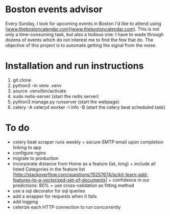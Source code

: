 # Boston events advisor

Every Sunday, I look for upcoming events in Boston I'd like to attend using [www.thebostoncalendar.com](www.thebostoncalendar.com). This is not only a time-consuming task, but also a tedious one: I have to wade through dozens of events which do not interest me to find the few that do. The objective of this project is to automate getting the signal from the noise.

# Installation and run instructions

1. git clone <repo>
2. python3 -m venv .venv
3. source .venv/bin/activate
4. sudo redis-server (start the redis server)
4. python3 manage.py runserver (start the webpage)
5. celery -A celeryd worker -l info -B (start the celery beat scheduled task)

# To do

* celery beat scraper runs weekly + secure SMTP email upon completion linking to app
* configure nginx
* migrate to production
* incorporate distance from Home as a feature (lat, long) + include all listed Categories in the feature list [http://stackoverflow.com/questions/15257674/scikit-learn-add-features-to-a-vectorized-set-of-documents] + confidence in our predictions: 80% + use cross-validation as fitting method
* use a sql decorator for sql queries
* add a wrapper for requests when it fails
* add logging
* celerize each HTTP connection to run concurrently 